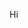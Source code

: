 Hi
<!--
**pointmina/pointmina** is a ✨ _special_ ✨ repository because its `README.md` (this file) appears on your GitHub profile.
